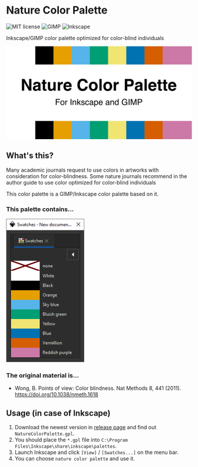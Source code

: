 # Nature Color Palette

![MIT license](https://img.shields.io/github/license/atsuyaw/NatureColorPalette) ![GIMP](https://img.shields.io/badge/-GIMP-5C5543.svg?style=flat&logo=GIMP) ![Inkscape](https://img.shields.io/badge/-Inkscape-000.svg?style=flat&logo=Inkscape)

Inkscape/GIMP color palette optimized for color-blind individuals

![image](./ghMat/banner.png)

## What's this?

Many academic journals request to use colors in artworks with consideration for color-blindness.
Some nature journals recommend in the author guide to use color optimized for color-blind individuals

This color palette is a GIMP/Inkscape color palette based on it.

### This palette contains...

![palette](./ghMat/NatureColorPalette.png)

### The original material is...

* Wong, B. Points of view: Color blindness. Nat Methods 8, 441 (2011). https://doi.org/10.1038/nmeth.1618

## Usage (in case of Inkscape)
1. Download the newest version in [release page](https://github.com/atsuyaw/NatureColorPalette/releases) and find out  `NatureColorPalette.gpl`.
1. You should place the `*.gpl` file into `C:\Program Files\Inkscape\share\inkscape\palettes`.
1. Launch Inkscape and click `[View]` / `[Swatches...]` on the menu bar.
1. You can choose `nature color palette` and use it.
